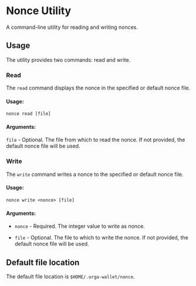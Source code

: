 # Nonce Utility
A command-line utility for reading and writing nonces.

## Usage
The utility provides two commands: read and write.

### Read

The ``read`` command displays the nonce in the specified or default nonce file.

#### Usage:

`nonce read [file]`

#### Arguments:

`file` - Optional. The file from which to read the nonce. If not provided, the default nonce file will be used.

### Write

The ``write`` command writes a nonce to the specified or default nonce file.

#### Usage:

``nonce write <nonce> [file]``

#### Arguments:

- `nonce` - Required. The integer value to write as nonce.

- `file` - Optional. The file to which to write the nonce. If not provided, the default nonce file will be used.

## Default file location

The default file location is `$HOME/.orga-wallet/nonce`.
